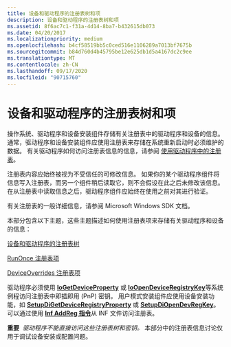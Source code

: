 ```yaml
---
title: 设备和驱动程序的注册表树和项
description: 设备和驱动程序的注册表树和项
ms.assetid: 8f6ac7c1-f31a-4d14-8ba7-b432615db073
ms.date: 04/20/2017
ms.localizationpriority: medium
ms.openlocfilehash: b4cf58519bb5c0ced516e1106289a7013bf7675b
ms.sourcegitcommit: b84d760d4b45795be12e625db1d5a4167dc2c9ee
ms.translationtype: MT
ms.contentlocale: zh-CN
ms.lasthandoff: 09/17/2020
ms.locfileid: "90715760"
---
```

# <a name="registry-trees-and-keys-for-devices-and-drivers"></a>设备和驱动程序的注册表树和项


操作系统、驱动程序和设备安装组件存储有关注册表中的驱动程序和设备的信息。 通常，驱动程序和设备安装组件应使用注册表来存储在系统重新启动时必须维护的数据。 有关驱动程序如何访问注册表信息的信息，请参阅 [使用驱动程序中的注册表](../kernel/registry-key-object-routines.md)。

注册表内容应始终被视为不受信任的可修改信息。 如果你的某个驱动程序组件将信息写入注册表，而另一个组件稍后读取它，则不会假设在此之后未修改该信息。 在从注册表中读取信息之后，驱动程序组件应始终在使用之前对其进行验证。

有关注册表的一般详细信息，请参阅 Microsoft Windows SDK 文档。

本部分包含以下主题，这些主题描述如何使用注册表项来存储有关驱动程序和设备的信息：

[设备和驱动程序的注册表树](overview-of-registry-trees-and-keys.md)

[RunOnce 注册表项](runonce-registry-key.md)

[DeviceOverrides 注册表项](deviceoverrides-registry-key.md)

驱动程序必须使用 [**IoGetDeviceProperty**](/windows-hardware/drivers/ddi/wdm/nf-wdm-iogetdeviceproperty) 或 [**IoOpenDeviceRegistryKey**](/windows-hardware/drivers/ddi/wdm/nf-wdm-ioopendeviceregistrykey)等系统例程访问注册表中即插即用 (PnP) 密钥。 用户模式安装组件应使用设备安装功能，如 [**SetupDiGetDeviceRegistryProperty**](/windows/win32/api/setupapi/nf-setupapi-setupdigetdeviceregistrypropertya) 或 [**SetupDiOpenDevRegKey**](/windows/win32/api/setupapi/nf-setupapi-setupdiopendevregkey)。 可以通过使用 [**Inf AddReg 指令**](inf-addreg-directive.md)从 INF 文件访问注册表。

**重要**  *驱动程序不能直接访问这些注册表树和密钥。* 本部分中的注册表信息讨论仅用于调试设备安装或配置问题。

 


